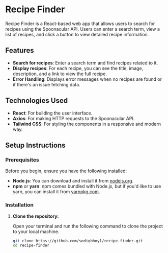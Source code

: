 # Recipe Finder

Recipe Finder is a React-based web app that allows users to search for recipes using the Spoonacular API. Users can enter a search term, view a list of recipes, and click a button to view detailed recipe information.

## Features

- **Search for recipes**: Enter a search term and find recipes related to it.
- **Display recipes**: For each recipe, you can see the title, image, description, and a link to view the full recipe.
- **Error Handling**: Displays error messages when no recipes are found or if there's an issue fetching data.

## Technologies Used

- **React**: For building the user interface.
- **Axios**: For making HTTP requests to the Spoonacular API.
- **Tailwind CSS**: For styling the components in a responsive and modern way.

## Setup Instructions

### Prerequisites

Before you begin, ensure you have the following installed:

- **Node.js**: You can download and install it from [nodejs.org](https://nodejs.org/).
- **npm** or **yarn**: npm comes bundled with Node.js, but if you'd like to use yarn, you can install it from [yarnpkg.com](https://yarnpkg.com/).

### Installation

1. **Clone the repository:**

   Open your terminal and run the following command to clone the project to your local machine.

   ```bash
   git clone https://github.com/sodiqbhoy1/recipe-finder.git
   cd recipe-finder
